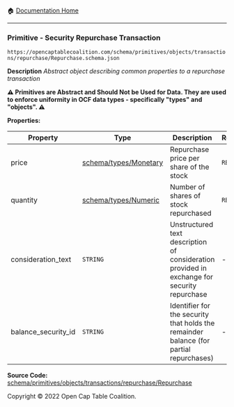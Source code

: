 :house: [Documentation Home](/docs/README.md)

---

### Primitive - Security Repurchase Transaction

`https://opencaptablecoalition.com/schema/primitives/objects/transactions/repurchase/Repurchase.schema.json`

**Description** _Abstract object describing common properties to a repurchase transaction_

**:warning: Primitives are Abstract and Should Not be Used for Data. They are used to enforce uniformity in OCF data types - specifically "types" and "objects". :warning:**

**Properties:**

| Property            | Type                                                    | Description                                                                                 | Required   |
| ------------------- | ------------------------------------------------------- | ------------------------------------------------------------------------------------------- | ---------- |
| price               | [schema/types/Monetary](/docs/schema/types/Monetary.md) | Repurchase price per share of the stock                                                     | `REQUIRED` |
| quantity            | [schema/types/Numeric](/docs/schema/types/Numeric.md)   | Number of shares of stock repurchased                                                       | `REQUIRED` |
| consideration_text  | `STRING`                                                | Unstructured text description of consideration provided in exchange for security repurchase | -          |
| balance_security_id | `STRING`                                                | Identifier for the security that holds the remainder balance (for partial repurchases)      | -          |

**Source Code:** [schema/primitives/objects/transactions/repurchase/Repurchase](../../../../../schema/primitives/objects/transactions/repurchase/Repurchase.schema.json)

Copyright © 2022 Open Cap Table Coalition.
